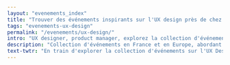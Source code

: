 ```yaml
---
layout: "evenements_index"
title: "Trouver des événements inspirants sur l'UX design près de chez vous"
tags: "evenements-ux-design"
permalink: "/evenements/ux-design/"
intro: "UX designer, product manager, explorez la collection d'événements en France et en Europe, abordant les problématiques et les thèmes spécifiques au design de l'expérience utilisateur. N'hésitez pas à suggérer des événements locaux ou nationaux si vous pensez qu'ils sont pertinents pour la communauté du MDW."
description: "Collection d'événements en France et en Europe, abordant les problématiques et les thèmes spécifiques au design de l'expérience utilisateur"
text-twtr: "En train d'explorer la collection d'événements sur l'UX Design du @MagDuWebdesign"
---
```

